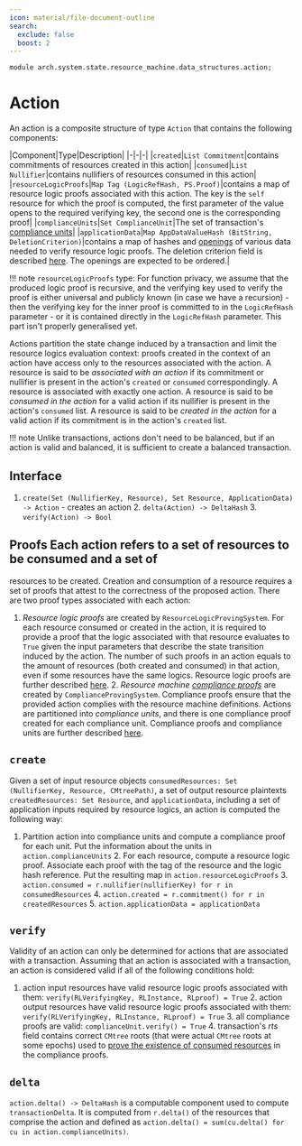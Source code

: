 ```yaml
---
icon: material/file-document-outline
search:
  exclude: false
  boost: 2
---
```


```juvix
module arch.system.state.resource_machine.data_structures.action;
```

# Action

An action is a composite structure of type `Action` that contains the following
components:

|Component|Type|Description| |-|-|-| |`created`|`List Commitment`|contains
commitments of resources created in this action| |`consumed`|`List
Nullifier`|contains nullifiers of resources consumed in this action|
|`resourceLogicProofs`|`Map Tag (LogicRefHash, PS.Proof)`|contains a map of
resource logic proofs associated with this action. The key is the `self`
resource for which the proof is computed, the first parameter of the value opens
to the required verifying key, the second one is the corresponding proof|
|`complianceUnits`|`Set ComplianceUnit`|The set of transaction's [compliance
units](./compliance_unit.md)| |`applicationData`|`Map AppDataValueHash
(BitString, DeletionCriterion)`|contains a map of hashes and
[openings](./../primitive_interfaces/fixed_size_type/hash.md#hash) of various
data needed to verify resource logic proofs. The deletion criterion field is
described [here](./../notes/storage.md#data-blob-storage). The openings are
expected to be ordered.|


!!! note `resourceLogicProofs` type: For function privacy, we assume that the
    produced logic proof is recursive, and the verifying key used to verify the
    proof is either universal and publicly known (in case we have a recursion) -
    then the verifying key for the inner proof is committed to in the
    `LogicRefHash` parameter - or it is contained directly in the `LogicRefHash`
    parameter. This part isn't properly generalised yet.

Actions partition the state change induced by a transaction and limit the
resource logics evaluation context: proofs created in the context of an action
have access only to the resources associated with the action. A resource is said
to be *associated with an action* if its commitment or nullifier is present in
the action's `created` or `consumed` correspondingly. A resource is associated
with exactly one action. A resource is said to be *consumed in the action* for a
valid action if its nullifier is present in the action's `consumed` list. A
resource is said to be *created in the action* for a valid action if its
commitment is in the action's `created` list.

!!! note Unlike transactions, actions don't need to be balanced, but if an
    action is valid and balanced, it is sufficient to create a balanced
    transaction.

## Interface

1. `create(Set (NullifierKey, Resource), Set Resource, ApplicationData) ->
Action` - creates an action 2. `delta(Action) -> DeltaHash` 3. `verify(Action)
-> Bool`

## Proofs Each action refers to a set of resources to be consumed and a set of
resources to be created. Creation and consumption of a resource requires a set
of proofs that attest to the correctness of the proposed action. There are two
proof types associated with each action:

1. *Resource logic proofs* are created by `ResourceLogicProvingSystem`. For each
resource consumed or created in the action, it is required to provide a proof
that the logic associated with that resource evaluates to `True` given the input
parameters that describe the state transition induced by the action. The number
of such proofs in an action equals to the amount of resources (both created and
consumed) in that action, even if some resources have the same logics. Resource
logic proofs are further described [here](./proof/logic.md). 2. *Resource
machine [compliance proofs](./action.md#compliance-proofs-and-compliance-units)*
are created by `ComplianceProvingSystem`. Compliance proofs ensure that the
provided action complies with the resource machine definitions. Actions are
partitioned into *compliance units*, and there is one compliance proof created
for each compliance unit. Compliance proofs and compliance units are further
described [here](./proof/compliance.md).

## `create`

Given a set of input resource objects `consumedResources: Set (NullifierKey,
Resource, CMtreePath)`, a set of output resource plaintexts `createdResources:
Set Resource`, and `applicationData`, including a set of application inputs
required by resource logics, an action is computed the following way:

1. Partition action into compliance units and compute a compliance proof for
each unit. Put the information about the units in `action.complianceUnits` 2.
For each resource, compute a resource logic proof. Associate each proof with the
tag of the resource and the logic hash reference. Put the resulting map in
`action.resourceLogicProofs` 3. `action.consumed = r.nullifier(nullifierKey) for
r in consumedResources` 4. `action.created = r.commitment() for r in
createdResources` 5. `action.applicationData = applicationData`

## `verify`

Validity of an action can only be determined for actions that are associated
with a transaction. Assuming that an action is associated with a transaction, an
action is considered valid if all of the following conditions hold:

1. action input resources have valid resource logic proofs associated with them:
`verify(RLVerifyingKey, RLInstance, RLproof) = True` 2. action output resources
have valid resource logic proofs associated with them: `verify(RLVerifyingKey,
RLInstance, RLproof) = True` 3. all compliance proofs are valid:
`complianceUnit.verify() = True` 4. transaction's $rts$ field contains correct
`CMtree` roots (that were actual `CMtree` roots at some epochs) used to [prove
the existence of consumed resources](./action.md#input-existence-check) in the
compliance proofs.

## `delta`

`action.delta() -> DeltaHash` is a computable component used to compute `transactionDelta`. It is computed from `r.delta()` of the resources that comprise the action and defined as `action.delta() = sum(cu.delta() for cu in action.complianceUnits)`.